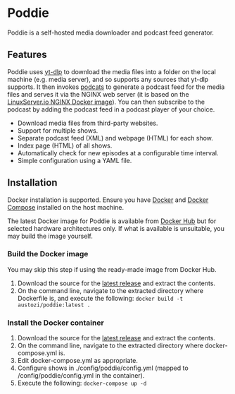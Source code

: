 # Poddie

Poddie is a self-hosted media downloader and podcast feed generator. 

## Features

Poddie uses [yt-dlp](https://github.com/yt-dlp/yt-dlp) to download the media files into a folder on the local machine (e.g. media server), and so supports any sources that yt-dlp supports. It then invokes [podcats](https://github.com/jakubroztocil/podcats) to generate a podcast feed for the media files and serves it via the NGINX web server (it is based on the [LinuxServer.io NGINX Docker image](https://github.com/linuxserver/docker-nginx)). You can then subscribe to the podcast by adding the podcast feed in a podcast player of your choice.

- Download media files from third-party websites.
- Support for multiple shows.
- Separate podcast feed (XML) and webpage (HTML) for each show.
- Index page (HTML) of all shows.
- Automatically check for new episodes at a configurable time interval.
- Simple configuration using a YAML file.

## Installation

Docker installation is supported. Ensure you have [Docker](https://docs.docker.com/get-docker/) and [Docker Compose](https://docs.docker.com/compose/) installed on the host machine. 

The latest Docker image for Poddie is available from [Docker Hub](https://hub.docker.com/r/austozi/poddie) but for selected hardware architectures only. If what is available is unsuitable, you may build the image yourself.

### Build the Docker image

You may skip this step if using the ready-made image from Docker Hub.

1. Download the source for the [latest release](https://github.com/austozi/poddie/releases/latest) and extract the contents.
2. On the command line, navigate to the extracted directory where Dockerfile is, and execute the following: `docker build -t austozi/poddie:latest .`

### Install the Docker container

1. Download the source for the [latest release](https://github.com/austozi/poddie/releases/latest) and extract the contents.
2. On the command line, navigate to the extracted directory where docker-compose.yml is.
3. Edit docker-compose.yml as appropriate.
4. Configure shows in ./config/poddie/config.yml (mapped to /config/poddie/config.yml in the container).
5. Execute the following: `docker-compose up -d`
